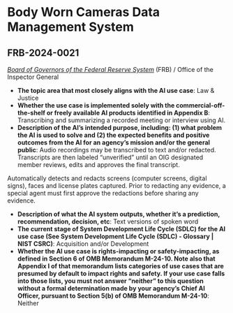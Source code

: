 # Body Worn Cameras Data Management System
## FRB-2024-0021
_[Board of Governors of the Federal Reserve System](<../3_agency/Board of Governors of the Federal Reserve System.md>)_ (FRB) / Office of the Inspector General


+ **The topic area that most closely aligns with the AI use case**: Law & Justice
+ **Whether the use case is implemented solely with the commercial-off-the-shelf or freely available AI products identified in Appendix B**: Transcribing and summarizing a recorded meeting or interview using AI.
+ **Description of the AI’s intended purpose, including: (1) what problem the AI is used to solve and (2) the expected benefits and positive outcomes from the AI for an agency’s mission and/or the general public**: Audio recordings may be transcribed to text and/or redacted. Transcripts are
then labeled “unverified” until an OIG designated member reviews, edits and approves the final transcript.

Automatically detects and redacts screens (computer screens, digital
signs), faces and license plates captured. Prior to redacting any evidence, a special agent must first approve the redactions before sharing any evidence.
+ **Description of what the AI system outputs, whether it’s a prediction, recommendation, decision, etc**: Text versions of spoken word
+ **The current stage of System Development Life Cycle (SDLC) for the AI use case (See System Development Life Cycle (SDLC) - Glossary | NIST CSRC)**: Acquisition and/or Development
+ **Whether the AI use case is rights-impacting or safety-impacting, as defined in Section 6 of OMB Memorandum M-24-10. Note also that Appendix I of that memorandum lists categories of use cases that are presumed by default to impact rights and safety. If your use case falls into those lists, you must not answer “neither” to this question without a formal determination made by your agency’s Chief AI Officer, pursuant to Section 5(b) of OMB Memorandum M-24-10**: Neither